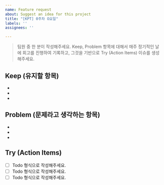 ```yaml
---
name: Feature request
about: Suggest an idea for this project
title: "[KPT] 0주차 O요일"
labels: ''
assignees: ''

---
```


>팀원 중 한 분이 작성해주세요.
>Keep, Problem 항목에 대해서 매주 정기적인 날에 회고를 진행하여 기록하고, 그것을 기반으로 Try (Action Items) 이슈를 생성해주세요.

Keep (유지할 항목)
-----------------
* 
* 
* 

Problem (문제라고 생각하는 항목)
------------------------------
* 
* 
* 

Try (Action Items)
------------------
- [ ] Todo 형식으로 작성해주세요.
- [ ] Todo 형식으로 작성해주세요.
- [ ] Todo 형식으로 작성해주세요.
